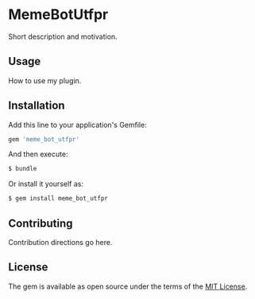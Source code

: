 # MemeBotUtfpr
Short description and motivation.

## Usage
How to use my plugin.

## Installation
Add this line to your application's Gemfile:

```ruby
gem 'meme_bot_utfpr'
```

And then execute:
```bash
$ bundle
```

Or install it yourself as:
```bash
$ gem install meme_bot_utfpr
```

## Contributing
Contribution directions go here.

## License
The gem is available as open source under the terms of the [MIT License](http://opensource.org/licenses/MIT).
